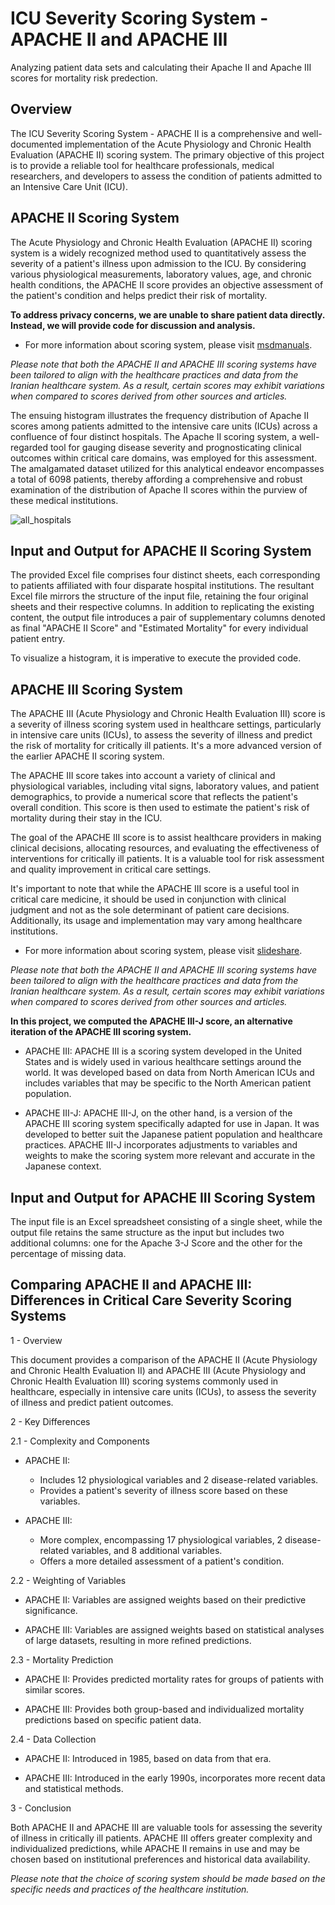 
#  ICU Severity Scoring System - APACHE II and APACHE III

Analyzing patient data sets and calculating their Apache II and Apache III scores for mortality risk predection.
## Overview

The ICU Severity Scoring System - APACHE II is a comprehensive and well-documented implementation of the Acute Physiology and Chronic Health Evaluation (APACHE II) scoring system. The primary objective of this project is to provide a reliable tool for healthcare professionals, medical researchers, and developers to assess the condition of patients admitted to an Intensive Care Unit (ICU).

## APACHE II Scoring System

The Acute Physiology and Chronic Health Evaluation (APACHE II) scoring system is a widely recognized method used to quantitatively assess the severity of a patient's illness upon admission to the ICU. By considering various physiological measurements, laboratory values, age, and chronic health conditions, the APACHE II score provides an objective assessment of the patient's condition and helps predict their risk of mortality.

**To address privacy concerns, we are unable to share patient data directly. Instead, we will provide code for discussion and analysis.**

- For more information about scoring system, please visit [msdmanuals](https://www.msdmanuals.com/professional/multimedia/table/acute-physiologic-assessment-and-chronic-health-evaluation-apache-ii-scoring-system).

*Please note that both the APACHE II and APACHE III scoring systems have been tailored to align with the healthcare practices and data from the Iranian healthcare system. As a result, certain scores may exhibit variations when compared to scores derived from other sources and articles.*

The ensuing histogram illustrates the frequency distribution of Apache II scores among patients admitted to the intensive care units (ICUs) across a confluence of four distinct hospitals. The Apache II scoring system, a well-regarded tool for gauging disease severity and prognosticating clinical outcomes within critical care domains, was employed for this assessment. The amalgamated dataset utilized for this analytical endeavor encompasses a total of 6098 patients, thereby affording a comprehensive and robust examination of the distribution of Apache II scores within the purview of these medical institutions.

![all_hospitals](https://github.com/MiladNooraei/Calculating_Apache_II/assets/108691050/93137a81-3231-4520-91ed-71482e0cb8d6)

## Input and Output for APACHE II Scoring System

The provided Excel file comprises four distinct sheets, each corresponding to patients affiliated with four disparate hospital institutions. The resultant Excel file mirrors the structure of the input file, retaining the four original sheets and their respective columns. In addition to replicating the existing content, the output file introduces a pair of supplementary columns denoted as final "APACHE II Score" and "Estimated Mortality" for every individual patient entry.

To visualize a histogram, it is imperative to execute the provided code.

## APACHE III Scoring System

The APACHE III (Acute Physiology and Chronic Health Evaluation III) score is a severity of illness scoring system used in healthcare settings, particularly in intensive care units (ICUs), to assess the severity of illness and predict the risk of mortality for critically ill patients. It's a more advanced version of the earlier APACHE II scoring system.

The APACHE III score takes into account a variety of clinical and physiological variables, including vital signs, laboratory values, and patient demographics, to provide a numerical score that reflects the patient's overall condition. This score is then used to estimate the patient's risk of mortality during their stay in the ICU.

The goal of the APACHE III score is to assist healthcare providers in making clinical decisions, allocating resources, and evaluating the effectiveness of interventions for critically ill patients. It is a valuable tool for risk assessment and quality improvement in critical care settings.

It's important to note that while the APACHE III score is a useful tool in critical care medicine, it should be used in conjunction with clinical judgment and not as the sole determinant of patient care decisions. Additionally, its usage and implementation may vary among healthcare institutions.

- For more information about scoring system, please visit [slideshare](https://www.slideshare.net/drimangalal/icu-scoring-systems).

*Please note that both the APACHE II and APACHE III scoring systems have been tailored to align with the healthcare practices and data from the Iranian healthcare system. As a result, certain scores may exhibit variations when compared to scores derived from other sources and articles.*

**In this project, we computed the APACHE III-J score, an alternative iteration of the APACHE III scoring system.**
- APACHE III: APACHE III is a scoring system developed in the United States and is widely used in various healthcare settings around the world. It was developed based on data from North American ICUs and includes variables that may be specific to the North American patient population.

- APACHE III-J: APACHE III-J, on the other hand, is a version of the APACHE III scoring system specifically adapted for use in Japan. It was developed to better suit the Japanese patient population and healthcare practices. APACHE III-J incorporates adjustments to variables and weights to make the scoring system more relevant and accurate in the Japanese context.

## Input and Output for APACHE III Scoring System

The input file is an Excel spreadsheet consisting of a single sheet, while the output file retains the same structure as the input but includes two additional columns: one for the Apache 3-J Score and the other for the percentage of missing data.

## Comparing APACHE II and APACHE III: Differences in Critical Care Severity Scoring Systems

1 - Overview

This document provides a comparison of the APACHE II (Acute Physiology and Chronic Health Evaluation II) and APACHE III (Acute Physiology and Chronic Health Evaluation III) scoring systems commonly used in healthcare, especially in intensive care units (ICUs), to assess the severity of illness and predict patient outcomes.

2 - Key Differences

2.1 - Complexity and Components

- APACHE II:
  - Includes 12 physiological variables and 2 disease-related variables.
  - Provides a patient's severity of illness score based on these variables.

- APACHE III:
  - More complex, encompassing 17 physiological variables, 2 disease-related variables, and 8 additional variables.
  - Offers a more detailed assessment of a patient's condition.

2.2 - Weighting of Variables

- APACHE II: Variables are assigned weights based on their predictive significance.

- APACHE III: Variables are assigned weights based on statistical analyses of large datasets, resulting in more refined predictions.

2.3 - Mortality Prediction

- APACHE II: Provides predicted mortality rates for groups of patients with similar scores.

- APACHE III: Provides both group-based and individualized mortality predictions based on specific patient data.

2.4 - Data Collection

- APACHE II: Introduced in 1985, based on data from that era.

- APACHE III: Introduced in the early 1990s, incorporates more recent data and statistical methods.

3 - Conclusion

Both APACHE II and APACHE III are valuable tools for assessing the severity of illness in critically ill patients. APACHE III offers greater complexity and individualized predictions, while APACHE II remains in use and may be chosen based on institutional preferences and historical data availability.

*Please note that the choice of scoring system should be made based on the specific needs and practices of the healthcare institution.*
